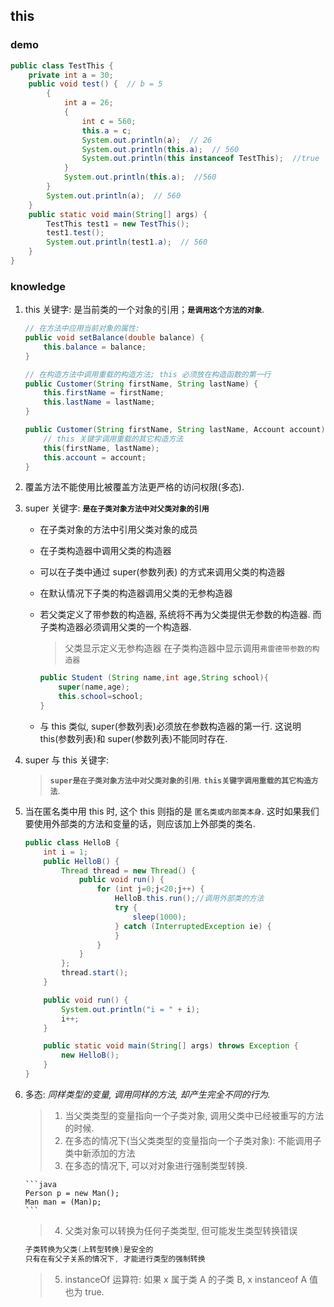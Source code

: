 ## this

### demo

```java
public class TestThis {
    private int a = 30;
    public void test() {  // b = 5
        {
            int a = 26;
            {
                int c = 560;
                this.a = c;
                System.out.println(a);  // 26
                System.out.println(this.a);  // 560
                System.out.println(this instanceof TestThis);  //true
            }
            System.out.println(this.a);  //560
        }
        System.out.println(a);  // 560
    }
    public static void main(String[] args) {
        TestThis test1 = new TestThis();
        test1.test();
        System.out.println(test1.a);  // 560
    }
}

```

### knowledge

1.  this 关键字: 是当前类的一个对象的引用；**`是调用这个方法的对象`**.

    ```java
    // 在方法中应用当前对象的属性:
    public void setBalance(double balance) {
        this.balance = balance;
    }

    // 在构造方法中调用重载的构造方法; this 必须放在构造函数的第一行
    public Customer(String firstName, String lastName) {
        this.firstName = firstName;
        this.lastName = lastName;
    }

    public Customer(String firstName, String lastName, Account account){
        // this 关键字调用重载的其它构造方法
        this(firstName, lastName);
        this.account = account;
    }
    ```

2.  覆盖方法不能使用比被覆盖方法更严格的访问权限(多态).

3.  super 关键字: **`是在子类对象方法中对父类对象的引用`**

    - 在子类对象的方法中引用父类对象的成员
    - 在子类构造器中调用父类的构造器
    - 可以在子类中通过 super(参数列表) 的方式来调用父类的构造器
    - 在默认情况下子类的构造器调用父类的无参构造器
    - 若父类定义了带参数的构造器, 系统将不再为父类提供无参数的构造器. 而子类构造器必须调用父类的一个构造器.

      > 父类显示定义无参构造器
      > 在子类构造器中显示调用`弗雷德带参数的构造器`

      ```java
      public Student (String name,int age,String school){
          super(name,age);
          this.school=school;
      }
      ```

    - 与 this 类似, super(参数列表)必须放在参数构造器的第一行. 这说明 this(参数列表)和 super(参数列表)不能同时存在.

4.  super 与 this 关键字:

    > **`super是在子类对象方法中对父类对象的引用`**.
    > **`this关键字调用重载的其它构造方法`**.

5.  当在匿名类中用 this 时, 这个 this 则指的是 `匿名类或内部类本身`. 这时如果我们要使用外部类的方法和变量的话，则应该加上外部类的类名.

    ```java
    public class HelloB {
        int i = 1;
        public HelloB() {
            Thread thread = new Thread() {
                public void run() {
                    for (int j=0;j<20;j++) {
                        HelloB.this.run();//调用外部类的方法
                        try {
                            sleep(1000);
                        } catch (InterruptedException ie) {
                        }
                    }
                }
            };
            thread.start();
        }

        public void run() {
            System.out.println("i = " + i);
            i++;
        }

        public static void main(String[] args) throws Exception {
            new HelloB();
        }
    }
    ```

6.  多态: _同样类型的变量, 调用同样的方法, 却产生完全不同的行为._

    > 1. 当父类类型的变量指向一个子类对象, 调用父类中已经被重写的方法的时候.
    > 2. 在多态的情况下(当父类类型的变量指向一个子类对象): 不能调用子类中新添加的方法
    > 3. 在多态的情况下, 可以对对象进行强制类型转换.

        ```java
        Person p = new Man();
        Man man = (Man)p;
        ```

    > 4. 父类对象可以转换为任何子类类型, 但可能发生类型转换错误

    ```java
    子类转换为父类(上转型转换)是安全的
    只有在有父子关系的情况下, 才能进行类型的强制转换
    ```

    > 5. instanceOf 运算符: 如果 x 属于类 A 的子类 B, x instanceof A 值也为 true.
